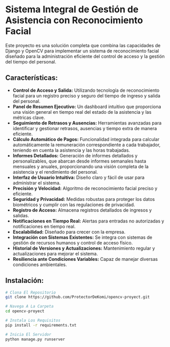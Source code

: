 # Sistema Integral de Gestión de Asistencia con Reconocimiento Facial

Este proyecto es una solución completa que combina las capacidades de Django y OpenCV para implementar un sistema de reconocimiento facial diseñado para la administración eficiente del control de acceso y la gestión del tiempo del personal.

## Características:

- **Control de Acceso y Salida:** Utilizando tecnología de reconocimiento facial para un registro preciso y seguro del tiempo de ingreso y salida del personal.
- **Panel de Resumen Ejecutivo:** Un dashboard intuitivo que proporciona una visión general en tiempo real del estado de la asistencia y las métricas clave.
- **Seguimiento de Retrasos y Ausencias:** Herramientas avanzadas para identificar y gestionar retrasos, ausencias y tiempo extra de manera eficiente.
- **Cálculo Automático de Pagos:** Funcionalidad integrada para calcular automáticamente la remuneración correspondiente a cada trabajador, teniendo en cuenta la asistencia y las horas trabajadas.
- **Informes Detallados:** Generación de informes detallados y personalizables, que abarcan desde informes semanales hasta mensuales y anuales, proporcionando una visión completa de la asistencia y el rendimiento del personal.
- **Interfaz de Usuario Intuitiva:** Diseño claro y fácil de usar para administrar el sistema.
- **Precisión y Velocidad:** Algoritmo de reconocimiento facial preciso y eficiente.
- **Seguridad y Privacidad:** Medidas robustas para proteger los datos biométricos y cumplir con las regulaciones de privacidad.
- **Registro de Acceso:** Almacena registros detallados de ingresos y salidas.
- **Notificaciones en Tiempo Real:** Alertas para entradas no autorizadas y notificaciones en tiempo real.
- **Escalabilidad:** Diseñado para crecer con la empresa.
- **Integración con Sistemas Existentes:** Se integra con sistemas de gestión de recursos humanos y control de acceso físico.
- **Historial de Versiones y Actualizaciones:** Mantenimiento regular y actualizaciones para mejorar el sistema.
- **Resiliencia ante Condiciones Variables:** Capaz de manejar diversas condiciones ambientales.
  
## Instalación:


   ```bash
# Clona El Repositorio
git clone https://github.com/ProtectorDeKomi/opencv-proyect.git

# Navega A La Carpeta
cd opencv-proyect

# Instala Los Requisitos
pip install -r requirements.txt

# Inicia El Servidor
python manage.py runserver
```
